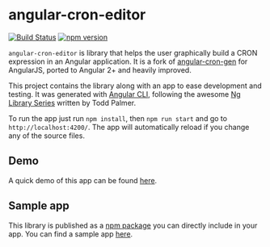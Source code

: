 angular-cron-editor
===

[![Build Status](https://travis-ci.org/claudiuconstantin/cron-editor.svg?branch=master)](https://travis-ci.org/claudiuconstantin/cron-editor)
[![npm version](https://badge.fury.io/js/cron-editor.svg)](https://badge.fury.io/js/cron-editor)

`angular-cron-editor` is library that helps the user graphically build a CRON expression  in an Angular application. It is a fork of [angular-cron-gen](https://github.com/claudiuconstantin/cron-editor) for AngularJS, ported to Angular 2+ and heavily improved.

This project contains the library along with an app to ease development and testing. It was generated with [Angular CLI](https://github.com/angular/angular-cli), following the awesome [Ng Library Series](https://blog.angularindepth.com/creating-a-library-in-angular-6-87799552e7e5) written by Todd Palmer.

To run the app just run `npm install`, then `npm run start` and go to `http://localhost:4200/`. The app will automatically reload if you change any of the source files.

## Demo

A quick demo of this app can be found [here](https://claudiuconstantin.github.io/cron-editor/).

## Sample app

This library is published as a [npm package](https://www.npmjs.com/package/angular-cron-editor) you can directly include in your app. You can find a sample app [here](https://github.com/stronkmagic/angular-cron-editor).
